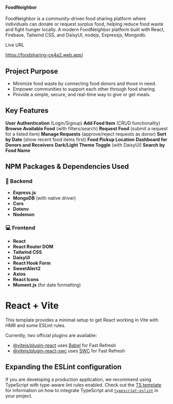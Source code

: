 #### FoodNeighbor #####

FoodNeighbor is a community-driven food sharing platform where individuals can donate or request surplus food, helping reduce food waste and fight hunger locally. A modern FoodNeighbor platform built with React, Firebase, Tailwind CSS, and DaisyUI, nodejs, Expressjs, Mongodb.

 Live URL

https://foodsharing-ce4a2.web.app/



## Project Purpose

- Minimize food waste by connecting food donors and those in need.
- Empower communities to support each other through food sharing.
- Provide a simple, secure, and real-time way to give or get meals.

##  Key Features

**User Authentication** (Login/Signup)
**Add Food Item** (CRUD functionality)
**Browse Available Food** (with filters/search)
**Request Food** (submit a request for a listed item)
**Manage Requests** (approve/reject requests as donor)
**Sort by Date** (show recent food items first)
**Food Pickup Location**
**Dashboard for Donors and Receivers**
**Dark/Light Theme Toggle** (with DaisyUI)
**Search by Food Name**

##  NPM Packages & Dependencies Used


### 🔧 Backend
- **Express.js**
- **MongoDB** (with native driver)
- **Cors**
- **Dotenv**
- **Nodemon**

### 💻 Frontend
- **React**
- **React Router DOM**
- **Tailwind CSS**
- **DaisyUI**
- **React Hook Form**
- **SweetAlert2**
- **Axios**
- **React Icons**
- **Moment.js** (for date formatting)







# React + Vite

This template provides a minimal setup to get React working in Vite with HMR and some ESLint rules.

Currently, two official plugins are available:

- [@vitejs/plugin-react](https://github.com/vitejs/vite-plugin-react/blob/main/packages/plugin-react) uses [Babel](https://babeljs.io/) for Fast Refresh
- [@vitejs/plugin-react-swc](https://github.com/vitejs/vite-plugin-react/blob/main/packages/plugin-react-swc) uses [SWC](https://swc.rs/) for Fast Refresh

## Expanding the ESLint configuration

If you are developing a production application, we recommend using TypeScript with type-aware lint rules enabled. Check out the [TS template](https://github.com/vitejs/vite/tree/main/packages/create-vite/template-react-ts) for information on how to integrate TypeScript and [`typescript-eslint`](https://typescript-eslint.io) in your project.



